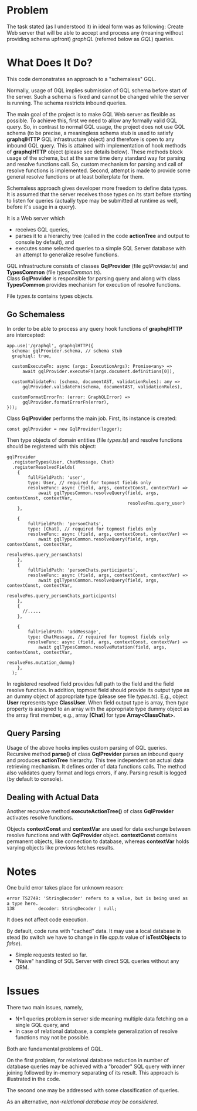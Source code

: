# Problem

The task stated (as I understood it) in ideal form was as following:
Create Web server that will be able to accept and process any 
(meaning without providing schema upfront) *graphQL* (referred below as *GQL*) queries. 

# What Does It Do?

This code demonstrates an approach to a "schemaless" GQL.

Normally, usage of GQL implies submission of GQL schema before start of the server.
Such a schema is fixed and cannot be changed while the server is running.
The schema restricts inbound queries.

The main goal of the project is to make GQL Web server as flexible as possible.
To achieve this, first we need to allow any formally valid GQL query.
So, in contrast to normal GQL usage, the project does not use GQL schema 
(to be precise, a meaningless schema stub is used to satisfy **graphqlHTTP** GQL infrastructure object)
and therefore is open to any inbound GQL query.
This is attained with implementation of hook methods of **graphqlHTTP** object (please see details below).
These methods block usage of the schema, but at the same time deny standard way for parsing and resolve functions call.
So, custom mechanism for parsing and call of resolve functions is implemented.
Second, attempt is made to provide some general resolve functions or at least boilerplate for them.

Schemaless approach gives developer more freedom to define data types.
It is assumed that the server receives those types on its start before starting to listen for queries 
(actually type may be submitted at runtime as well, before it's usage in a query).

It is a Web server which
- receives GQL queries,
- parses it to a hierarchy tree (called in the code **actionTree** and output to console by default), and
- executes some selected queries to a simple SQL Server database with an attempt to generalize resolve functions.

GQL infrastructure consists of classes **GqlProvider** (file *gqlProvider.ts*) and **TypesCommon** (file *typesCommon.ts*).   
Class **GqlProvider** is responsible for parsing query and along with class **TypesCommon** 
provides mechanism for execution of resolve functions.

File *types.ts* contains types objects.

## Go Schemaless

In order to be able to process any query hook functions of **graphqlHTTP** are intercepted:  
 
	app.use('/graphql', graphqlHTTP({
	  schema: gqlProvider.schema, // schema stub
	  graphiql: true,

	  customExecuteFn: async (args: ExecutionArgs): Promise<any> =>
		  await gqlProvider.executeFn(args.document.definitions[0]),

	  customValidateFn: (schema, documentAST, validationRules): any =>
		  gqlProvider.validateFn(schema, documentAST, validationRules),

	  customFormatErrorFn: (error: GraphQLError) =>
		  gqlProvider.formatErrorFn(error),
	})); 
	
Class **GqlProvider** performs the main job.
First, its instance is created:
	
	const gqlProvider = new GqlProvider(logger);

Then type objects of domain entities (file *types.ts*) and resolve functions should be registered with this object:

	gqlProvider
      .registerTypes(User, ChatMessage, Chat)
      .registerResolvedFields(
        {
            fullFieldPath: 'user',
            type: User, // required for topmost fields only
            resolveFunc: async (field, args, contextConst, contextVar) =>
                await gqlTypesCommon.resolveQuery(field, args, contextConst, contextVar,
                                                  resolveFns.query_user)
        },

        {
            fullFieldPath: 'personChats',
            type: [Chat], // required for topmost fields only
            resolveFunc: async (field, args, contextConst, contextVar) =>
                await gqlTypesCommon.resolveQuery(field, args, contextConst, contextVar,
                                                  resolveFns.query_personChats)
        },
        {
            fullFieldPath: 'personChats.participants',
            resolveFunc: async (field, args, contextConst, contextVar) =>
                await gqlTypesCommon.resolveQuery(field, args, contextConst, contextVar,
                                                  resolveFns.query_personChats_participants)
        },
        {
          //.....
        },
        
        {
            fullFieldPath: 'addMessage',
            type: ChatMessage, // required for topmost fields only
            resolveFunc: async (field, args, contextConst, contextVar) =>
                await gqlTypesCommon.resolveMutation(field, args, contextConst, contextVar,
                                                     resolveFns.mutation_dummy)
        },       
      );
		
In registered resolved field provides full path to the field and the field resolve function.
In addition, topmost field should provide its output type as an dummy object of appropriate type (please see file *types.ts*).
E.g., object **User** represents type **ClassUser**.
When field output type is array, then *type* property is assigned to an array with the appropriate type dummy object 
as the array first member, e.g., array **[Chat]** for type **Array&lt;ClassChat&gt;**.      
	
## Query Parsing

Usage of the above hooks implies custom parsing of GQL queries.
Recursive method **parse()** of class **GqlProvider** parses an inbound query and produces **actionTree** hierarchy.
This tree independent on actual data retrieving mechanism.
It defines order of data functions calls.
The method also validates query format and logs errors, if any.
Parsing result is logged (by default to console).

## Dealing with Actual Data

Another recursive method **executeActionTree()** of class **GqlProvider** activates resolve functions.

Objects **contextConst** and **contextVar** are used for data exchange between resolve functions and with
**GqlProvider** object.
**contextConst** contains permanent objects, like connection to database, whereas
**contextVar** holds varying objects like previous fetches results. 

# Notes

One build error takes place for unknown reason:
    
    error TS2749: 'StringDecoder' refers to a value, but is being used as a type here.
    138         decoder: StringDecoder | null;

It does not affect code execution.

By default, code runs with "cached" data.
It may use a local database in stead (to switch we have to change in file *app.ts* value of **isTestObjects** to *false*).

- Simple requests tested so far.
- "Naive" handling of SQL Server with direct SQL queries without any ORM.

# Issues

There two main issues, namely,

- N+1 queries problem in server side meaning multiple data fetching on a single GQL query, and
- In case of relational database, a complete generalization of resolve functions may not be possible.

Both are fundamental problems of GQL. 

On the first problem, for relational database reduction in number of database queries may be achieved with 
a "broader" SQL query with inner joining followed by in-memory separating of its result. 
This approach is illustrated in the code.

The second one may be addressed with some classification of queries.

As an alternative, *non-relational database may be considered*.

